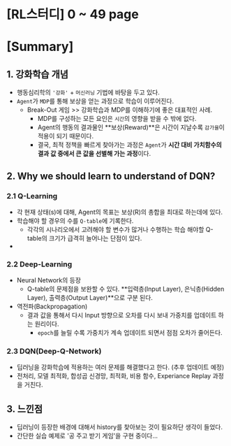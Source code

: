 # [RL스터디] 0 ~ 49 page

# [Summary]

## 1. 강화학습 개념

- 행동심리학의 `'강화'` + `머신러닝` 기법에 바탕을 두고 있다.
- `Agent`가 `MDP`를 통해 보상을 얻는 과정으로 학습이 이루어진다.
    - Break-Out 게임 >> 강화학습과 MDP를 이해하기에 좋은 대표적인 사례.
        - MDP를 구성하는 모든 요인은 `시간`의 영향을 받을 수 밖에 없다.
        - Agent의 행동의 결과물인 **보상(Reward)**은 시간이 지날수록 `감가율`이 적용이 되기 때문이다.
        - 결국, 최적 정책을 빠르게 찾아가는 과정은 `Agent`가 **시간 대비 가치함수의 결과 값 중에서 큰 값을 선별해 가는 과정**이다.

## 2. Why we should learn to understand of DQN?

### 2.1 Q-Learning

- 각 현재 상태(s)에 대해, Agent의 목표는 보상(R)의 총합을 최대로 하는데에 있다.
- 학습해야 할 경우의 수를 `Q-table`에 기록한다.
    - 각각의 시나리오에서 고려해야 할 변수가 많거나 수행하는 학습 해야할 Q-table의 크기가 급격히 늘어나는 단점이 있다.
- 

### 2.2 Deep-Learning

- Neural Network의 등장
    - Q-table의 문제점을 보완할 수 있다. **입력층(Input Layer), 은닉층(Hidden Layer), 출력층(Output Layer)**으로 구분 된다.
- 역전파(Backpropagation)
    - 결과 값을 통해서 다시 Input 방향으로 오차를 다시 보내 가중치를 업데이트 하는 원리이다.
        - `epoch`를 늘릴 수록 가중치가 계속 업데이트 되면서 점점 오차가 줄어든다.

### 2.3 DQN(Deep-Q-Network)

- 딥러닝을 강화학습에 적용하는 여러 문제를 해결했다고 한다. (추후 업데이트 예정)
- 전처리, 모델 최적화, 합성곱 신경망, 최적화, 비용 함수, Experiance Replay 과정을 거친다.

## 3. 느낀점

- 딥러닝이 등장한 배경에 대해서 history를 찾아보는 것이 필요하단 생각이 들었다.
- 간단한 실습 예제로 '공 주고 받기 게임'을 구현 중이다...